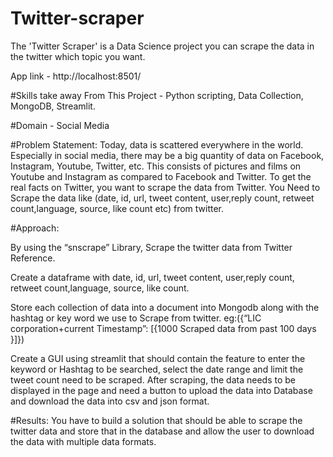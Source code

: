 # Twitter-scraper
The 'Twitter Scraper' is a Data Science project you can scrape the data in the twitter which topic you want.

App link - http://localhost:8501/

#Skills take away From This Project - Python scripting, Data Collection, MongoDB, Streamlit.

#Domain - Social Media

#Problem Statement:
Today, data is scattered everywhere in the world. Especially in social media, there may be a big quantity of data on Facebook, Instagram, Youtube, Twitter, etc. This consists of pictures and films on Youtube and Instagram as compared to Facebook and Twitter. To get the real facts on Twitter, you want to scrape the data from Twitter.
You Need to Scrape the data like (date, id, url, tweet content, user,reply count, retweet count,language, source, like count etc) from twitter.

#Approach:

By using the “snscrape” Library, Scrape the twitter data from Twitter Reference.

Create a dataframe with date, id, url, tweet content, user,reply count, retweet
count,language, source, like count.

Store each collection of data into a document into Mongodb along with the
hashtag or key word we use to Scrape from twitter. eg:({“LIC
corporation+current Timestamp”: [{1000 Scraped data from past 100 days }]})

Create a GUI using streamlit that should contain the feature to enter the
keyword or Hashtag to be searched, select the date range and limit the tweet
count need to be scraped. After scraping, the data needs to be displayed in the
page and need a button to upload the data into Database and download the
data into csv and json format.

#Results: You have to build a solution that should be able to scrape the twitter data and store that in the database and allow the user to download the data with multiple data formats.
